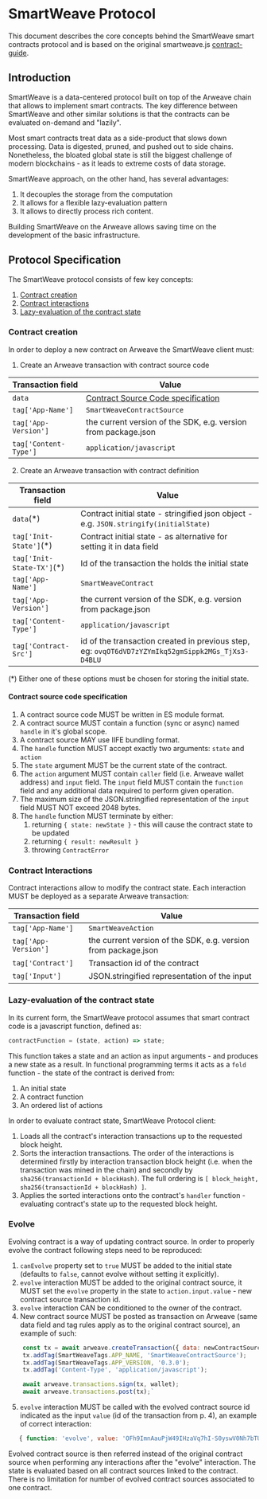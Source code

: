 # SmartWeave Protocol

This document describes the core concepts behind the SmartWeave smart contracts protocol and is based
on the original smartweave.js [contract-guide](https://github.com/ArweaveTeam/SmartWeave/blob/master/CONTRACT-GUIDE.md).

## Introduction

SmartWeave is a data-centered protocol built on top of the Arweave chain that allows to implement smart contracts.
The key difference between SmartWeave and other similar solutions is that the contracts can be evaluated
on-demand and "lazily".

Most smart contracts treat data as a side-product that slows down processing.
Data is digested, pruned, and pushed out to side chains.
Nonetheless, the bloated global state is still the biggest challenge of modern blockchains - as it leads
to extreme costs of data storage.

SmartWeave approach, on the other hand, has several advantages:

1. It decouples the storage from the computation
2. It allows for a flexible lazy-evaluation pattern
3. It allows to directly process rich content.

Building SmartWeave on the Arweave allows saving time on the
development of the basic infrastructure.

## Protocol Specification

The SmartWeave protocol consists of few key concepts:

1. [Contract creation](#contract-creation)
2. [Contract interactions](#contract-interactions)
3. [Lazy-evaluation of the contract state](#lazy-evaluation-of-the-contract-state)

### Contract creation

In order to deploy a new contract on Arweave the SmartWeave client must:

1. Create an Arweave transaction with contract source code

| Transaction field     | Value                                                                     |
| --------------------- | ------------------------------------------------------------------------- |
| `data`                | [Contract Source Code specification](#contract-source-code-specification) |
| `tag['App-Name']`     | `SmartWeaveContractSource`                                                |
| `tag['App-Version']`  | the current version of the SDK, e.g. version from package.json            |
| `tag['Content-Type']` | `application/javascript`                                                  |

2. Create an Arweave transaction with contract definition

| Transaction field          | Value                                                                                             |
| -------------------------- | ------------------------------------------------------------------------------------------------- |
| `data`(\*)                 | Contract initial state - stringified json object - e.g. `JSON.stringify(initialState)`            |
| `tag['Init-State']`(\*)    | Contract initial state - as alternative for setting it in data field                              |
| `tag['Init-State-TX']`(\*) | Id of the transaction the holds the initial state                                                 |
| `tag['App-Name']`          | `SmartWeaveContract`                                                                              |
| `tag['App-Version']`       | the current version of the SDK, e.g. version from package.json                                    |
| `tag['Content-Type']`      | `application/javascript`                                                                          |
| `tag['Contract-Src']`      | id of the transaction created in previous step, eg: `ovqOT6dVD7zYZYmIkq52gmSippk2MGs_TjXs3-D4BLU` |

(\*) Either one of these options must be chosen for storing the initial state.

#### Contract source code specification

1. A contract source code MUST be written in ES module format.
2. A contract source MUST contain a function (sync or async) named `handle` in it's global scope.
3. A contract source MAY use IIFE bundling format.
4. The `handle` function MUST accept exactly two arguments: `state` and `action`
5. The `state` argument MUST be the current state of the contract.
6. The `action` argument MUST contain `caller` field (i.e. Arweave wallet address)
   and `input` field. The `input` field MUST contain the `function` field and any
   additional data required to perform given operation.
7. The maximum size of the JSON.stringified representation of the `input` field MUST NOT exceed 2048 bytes.
8. The `handle` function MUST terminate by either:
   1. returning `{ state: newState }` - this will cause the contract state to be updated
   2. returning `{ result: newResult }`
   3. throwing `ContractError`

### Contract Interactions

Contract interactions allow to modify the contract state. Each interaction MUST be deployed
as a separate Arweave transaction:

| Transaction field    | Value                                                          |
| -------------------- | -------------------------------------------------------------- |
| `tag['App-Name']`    | `SmartWeaveAction`                                             |
| `tag['App-Version']` | the current version of the SDK, e.g. version from package.json |
| `tag['Contract']`    | Transaction id of the contract                                 |
| `tag['Input']`       | JSON.stringified representation of the input                   |

### Lazy-evaluation of the contract state

In its current form, the SmartWeave protocol assumes that smart contract code is a javascript function,
defined as:

```javascript
contractFunction = (state, action) => state;
```

This function takes a state and an action as input arguments - and produces a new state as a result.
In functional programming terms it acts as a `fold` function - the state of the contract is derived from:

1. An initial state
2. A contract function
3. An ordered list of actions

In order to evaluate contract state, SmartWeave Protocol client:

1. Loads all the contract's interaction transactions up to the requested block height.
2. Sorts the interaction transactions. The order of the interactions is determined firstly by interaction
   transaction block height (i.e. when the transaction was mined in the chain) and secondly by `sha256(transactionId + blockHash)`.
   The full ordering is `[ block_height, sha256(transactionId + blockHash) ]`.
3. Applies the sorted interactions onto the contract's `handler` function - evaluating contract's state
   up to the requested block height.

### Evolve

Evolving contract is a way of updating contract source. In order to properly evolve the contract following steps need to be reproduced:

1. `canEvolve` property set to `true` MUST be added to the initial state (defaults to `false`, cannot evolve without setting it explicitly).
2. `evolve` interaction MUST be added to the original contract source, it MUST set the `evolve` property in the state to `action.input.value` - new contract source transaction id.
3. `evolve` interaction CAN be conditioned to the owner of the contract.
4. New contract source MUST be posted as transaction on Arweave (same data field and tag rules apply as to the original contract source), an example of such:

```js
    const tx = await arweave.createTransaction({ data: newContractSource }, wallet);
    tx.addTag(SmartWeaveTags.APP_NAME, 'SmartWeaveContractSource');
    tx.addTag(SmartWeaveTags.APP_VERSION, '0.3.0');
    tx.addTag('Content-Type', 'application/javascript');

    await arweave.transactions.sign(tx, wallet);
    await arweave.transactions.post(tx);`
```

5. `evolve` interaction MUST be called with the evolved contract source id indicated as the input `value` (id of the transaction from p. 4), an example of correct interaction:

```js
   { function: 'evolve', value: 'OFh9ImnAauPjW49IHzaVq7hI-S0yswV0Nh7bTUQxdtc };
```

Evolved contract source is then referred instead of the original contract source when performing any interactions after the "evolve" interaction. The state is evaluated based on all contract sources linked to the contract. There is no limitation for number of evolved contract sources associated to one contract.
